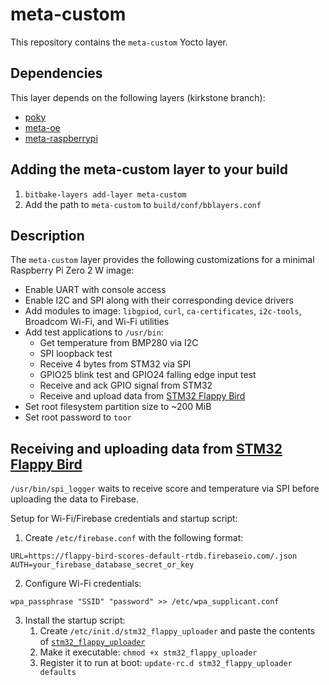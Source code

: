 # meta-custom

This repository contains the `meta-custom` Yocto layer.

## Dependencies

This layer depends on the following layers (kirkstone branch):

- [poky](https://github.com/yoctoproject/poky)
- [meta-oe](https://github.com/openembedded/meta-openembedded/tree/kirkstone/meta-oe)
- [meta-raspberrypi](https://github.com/agherzan/meta-raspberrypi)

## Adding the meta-custom layer to your build

1. `bitbake-layers add-layer meta-custom`
2. Add the path to `meta-custom` to `build/conf/bblayers.conf`

## Description

The `meta-custom` layer provides the following customizations for a minimal Raspberry Pi Zero 2 W image:

- Enable UART with console access
- Enable I2C and SPI along with their corresponding device drivers
- Add modules to image: `libgpiod`, `curl`, `ca-certificates`, `i2c-tools`, Broadcom Wi-Fi, and Wi-Fi utilities
- Add test applications to `/usr/bin`:
  - Get temperature from BMP280 via I2C
  - SPI loopback test
  - Receive 4 bytes from STM32 via SPI
  - GPIO25 blink test and GPIO24 falling edge input test
  - Receive and ack GPIO signal from STM32
  - Receive and upload data from [STM32 Flappy Bird](https://github.com/limax2012/flappy-bird)
- Set root filesystem partition size to ~200 MiB
- Set root password to `toor`

## Receiving and uploading data from [STM32 Flappy Bird](https://github.com/limax2012/flappy-bird)

`/usr/bin/spi_logger` waits to receive score and temperature via SPI before uploading the data to Firebase.

Setup for Wi-Fi/Firebase credentials and startup script:
1. Create `/etc/firebase.conf` with the following format:
```
URL=https://flappy-bird-scores-default-rtdb.firebaseio.com/.json
AUTH=your_firebase_database_secret_or_key
```
2. Configure Wi-Fi credentials:
```
wpa_passphrase "SSID" "password" >> /etc/wpa_supplicant.conf
```
3. Install the startup script:
    1. Create `/etc/init.d/stm32_flappy_uploader` and paste the contents of [`stm32_flappy_uploader`](https://gist.github.com/limax2012/316031352eaaaa38f115e1450bfb2bf2)
    2. Make it executable: `chmod +x stm32_flappy_uploader`
    3. Register it to run at boot: `update-rc.d stm32_flappy_uploader defaults`
